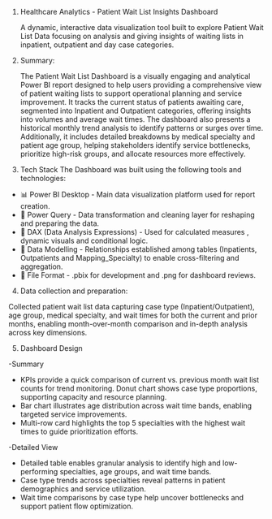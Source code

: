 1. Healthcare Analytics - Patient Wait List Insights Dashboard

   A dynamic, interactive data visualization tool built to explore Patient Wait List Data focusing on analysis and giving insights of waiting lists in inpatient,      outpatient and day case categories.

3. Summary:
   
   The Patient Wait List Dashboard is a visually engaging and analytical Power BI report designed to help users providing a comprehensive view of patient waiting      lists to support operational planning and service improvement. It tracks the current status of patients awaiting care, segmented into Inpatient and Outpatient      categories, offering insights into volumes and average wait times. The dashboard also presents a historical monthly trend analysis to identify patterns or          surges over time. Additionally, it includes detailed breakdowns by medical specialty and patient age group, helping stakeholders identify service bottlenecks,      prioritize high-risk groups, and allocate resources more effectively.

4. Tech Stack
The Dashboard was built using the following tools and technologies:
* 📊 Power BI Desktop - Main data visualization platform used for report creation.
* 📂 Power Query - Data transformation and cleaning layer for reshaping and preparing the data.
* 🧠 DAX (Data Analysis Expressions) - Used for calculated measures , dynamic visuals and conditional logic.
* 📝 Data Modelling - Relationships established among tables (Inpatients, Outpatients and Mapping_Specialty) to enable cross-filtering and aggregation.
* 📁 File Format - .pbix for development and .png for dashboard reviews.
  
4. Data collection and preparation:

 Collected patient wait list data capturing case type (Inpatient/Outpatient), age group, medical specialty, and wait times for both the current and prior months,    enabling month-over-month comparison and in-depth analysis across key dimensions.

5. Dashboard Design
   
 -Summary
*	KPIs provide a quick comparison of current vs. previous month wait list counts for trend monitoring.
	Donut chart shows case type proportions, supporting capacity and resource planning.
*	Bar chart illustrates age distribution across wait time bands, enabling targeted service improvements.
*	Multi-row card highlights the top 5 specialties with the highest wait times to guide prioritization efforts.

 -Detailed View
*	Detailed table enables granular analysis to identify high and low-performing specialties, age groups, and wait time bands.
*	Case type trends across specialties reveal patterns in patient demographics and service utilization.
*	Wait time comparisons by case type help uncover bottlenecks and support patient flow optimization.
